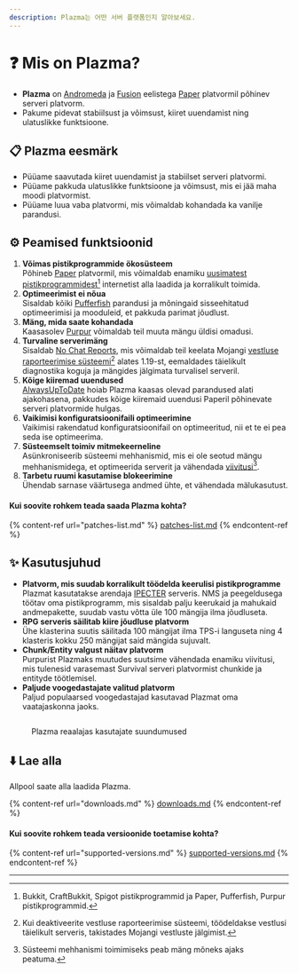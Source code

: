 ```yaml
---
description: Plazma는 어떤 서버 플랫폼인지 알아보세요.
---
```


# ❓ Mis on Plazma?

- **Plazma** on [Andromeda](https://github.com/EarendelArchived/Andromeda) ja [Fusion](https://github.com/RuinedTechnologyUnify/Fusion) eelistega [Paper](https://github.com/PaperMC/Paper) platvormil põhinev serveri platvorm.
- Pakume pidevat stabiilsust ja võimsust, kiiret uuendamist ning ulatuslikke funktsioone.

## 📋 Plazma eesmärk <a href="#id-1" id="id-1"></a>

- Püüame saavutada kiiret uuendamist ja stabiilset serveri platvormi.
- Püüame pakkuda ulatuslikke funktsioone ja võimsust, mis ei jää maha moodi platvormist.
- Püüame luua vaba platvormi, mis võimaldab kohandada ka vanilje parandusi.

## ⚙️ Peamised funktsioonid <a href="#id-2" id="id-2"></a>

1. **Võimas pistikprogrammide ökosüsteem**\
   Põhineb [Paper](https://github.com/PaperMC/Paper) platvormil, mis võimaldab enamiku [uusimatest pistikprogrammidest](#user-content-fn-1)[^1] internetist alla laadida ja korralikult toimida.
2. **Optimeerimist ei nõua**\
   Sisaldab kõiki [Pufferfish](https://github.com/pufferfish-gg/Pufferfish) parandusi ja mõningaid sisseehitatud optimeerimisi ja mooduleid, et pakkuda parimat jõudlust.
3. **Mäng, mida saate kohandada**\
   Kaasasolev [Purpur](https://github.com/PurpurMC/Purpur) võimaldab teil muuta mängu üldisi omadusi.
4. **Turvaline serverimäng**\
   Sisaldab [No Chat Reports](https://github.com/Aizistral-Studios/No-Chat-Reports), mis võimaldab teil keelata Mojangi [vestluse raporteerimise süsteemi](#user-content-fn-3)[^3] alates 1.19-st, eemaldades täielikult diagnostika koguja ja mängides jälgimata turvalisel serveril.
5. **Kõige kiiremad uuendused**\
   [AlwaysUpToDate](https://github.com/PlazmaMC/AlwaysUpToDate) hoiab Plazma kaasas olevad parandused alati ajakohasena, pakkudes kõige kiiremaid uuendusi Paperil põhinevate serveri platvormide hulgas.
6. **Vaikimisi konfiguratsioonifaili optimeerimine**\
   Vaikimisi rakendatud konfiguratsioonifail on optimeeritud, nii et te ei pea seda ise optimeerima.
7. **Süsteemselt toimiv mitmekeerneline**\
   Asünkroniseerib süsteemi mehhanismid, mis ei ole seotud mängu mehhanismidega, et optimeerida serverit ja vähendada [viivitusi](#user-content-fn-4)[^4].
8. **Tarbetu ruumi kasutamise blokeerimine**\
   Ühendab sarnase väärtusega andmed ühte, et vähendada mälukasutust.

#### Kui soovite rohkem teada saada Plazma kohta? <a href="#etc-1" id="etc-1"></a>

{% content-ref url="patches-list.md" %}
[patches-list.md](patches-list.md)
{% endcontent-ref %}

## ✨ Kasutusjuhud <a href="#id-3" id="id-3"></a>

- **Platvorm, mis suudab korralikult töödelda keerulisi pistikprogramme**\
  Plazmat kasutatakse arendaja [IPECTER](https://github.com/IPECTER) serveris. NMS ja peegeldusega töötav oma pistikprogramm, mis sisaldab palju keerukaid ja mahukaid andmepakette, suudab vastu võtta üle 100 mängija ilma jõudluseta.
- **RPG serveris säilitab kiire jõudluse platvorm**\
  Ühe klasterina suutis säilitada 100 mängijat ilma TPS-i languseta ning 4 klasteris kokku 250 mängijat said mängida sujuvalt.
- **Chunk/Entity valgust näitav platvorm**\
  Purpurist Plazmaks muutudes suutsime vähendada enamiku viivitusi, mis tulenesid varasemast Survival serveri platvormist chunkide ja entityde töötlemisel.
- **Paljude voogedastajate valitud platvorm**\
  Paljud populaarsed voogedastajad kasutavad Plazmat oma vaatajaskonna jaoks.

<figure><img src="https://camo.githubusercontent.com/22acffd515755c2cee2078a7697ff35351c5ec7148eb2806deedbe63df1c4ed7/68747470733a2f2f6273746174732e6f72672f7369676e6174757265732f7365727665722d696d706c656d656e746174696f6e2f506c617a6d612e737667" alt=""><figcaption><p>Plazma reaalajas kasutajate suundumused</p></figcaption></figure>

## ⬇️ Lae alla

Allpool saate alla laadida Plazma.

{% content-ref url="downloads.md" %}
[downloads.md](downloads.md)
{% endcontent-ref %}

#### Kui soovite rohkem teada versioonide toetamise kohta?

{% content-ref url="supported-versions.md" %}
[supported-versions.md](supported-versions.md)
{% endcontent-ref %}

***

[^1]: Bukkit, CraftBukkit, Spigot pistikprogrammid ja Paper, Pufferfish, Purpur pistikprogrammid.

[^2]: Allpool Microsoft Corporation.

[^3]: Kui deaktiveerite vestluse raporteerimise süsteemi, töödeldakse vestlusi täielikult serveris, takistades Mojangi vestluste jälgimist.

[^4]: Süsteemi mehhanismi toimimiseks peab mäng mõneks ajaks peatuma.
